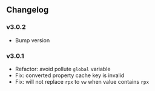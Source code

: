 ## Changelog

### v3.0.2

- Bump version

### v3.0.1

- Refactor: avoid pollute `global` variable
- Fix: converted property cache key is invalid
- Fix: will not replace `rpx` to `vw` when value contains `rpx`
